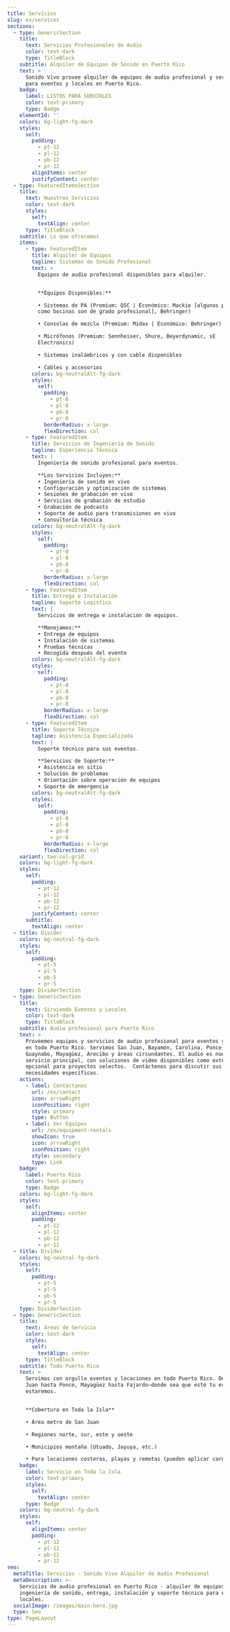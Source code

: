 ```yaml
---
title: Servicios
slug: es/services
sections:
  - type: GenericSection
    title:
      text: Servicios Profesionales de Audio
      color: text-dark
      type: TitleBlock
    subtitle: Alquiler de Equipos de Sonido en Puerto Rico
    text: >
      Sonido Vivo provee alquiler de equipos de audio profesional y servicios 
      para eventos y locales en Puerto Rico.
    badge:
      label: LISTOS PARA SERVIRLES
      color: text-primary
      type: Badge
    elementId: ''
    colors: bg-light-fg-dark
    styles:
      self:
        padding:
          - pt-12
          - pl-12
          - pb-12
          - pr-12
        alignItems: center
        justifyContent: center
  - type: FeaturedItemsSection
    title:
      text: Nuestros Servicios
      color: text-dark
      styles:
        self:
          textAlign: center
      type: TitleBlock
    subtitle: Lo que ofrecemos
    items:
      - type: FeaturedItem
        title: Alquiler de Equipos
        tagline: Sistemas de Sonido Profesional
        text: >
          Equipos de audio profesional disponibles para alquiler.


          **Equipos Disponibles:**

          • Sistemas de PA (Premium: QSC | Económico: Mackie [algunos productos
          como bocinas son de grado profesional], Behringer)

          • Consolas de mezcla (Premium: Midas | Económico: Behringer)

          • Micrófonos (Premium: Sennheiser, Shure, Beyerdynamic, sE
          Electronics)

          • Sistemas inalámbricos y con cable disponibles

          • Cables y accesorios
        colors: bg-neutralAlt-fg-dark
        styles:
          self:
            padding:
              - pt-8
              - pl-8
              - pb-8
              - pr-8
            borderRadius: x-large
            flexDirection: col
      - type: FeaturedItem
        title: Servicios de Ingeniería de Sonido
        tagline: Experiencia Técnica
        text: |
          Ingeniería de sonido profesional para eventos.

          **Los Servicios Incluyen:**
          • Ingeniería de sonido en vivo
          • Configuración y optimización de sistemas
          • Sesiones de grabación en vivo
          • Servicios de grabación de estudio
          • Grabación de podcasts
          • Soporte de audio para transmisiones en vivo
          • Consultoría técnica
        colors: bg-neutralAlt-fg-dark
        styles:
          self:
            padding:
              - pt-8
              - pl-8
              - pb-8
              - pr-8
            borderRadius: x-large
            flexDirection: col
      - type: FeaturedItem
        title: Entrega e Instalación
        tagline: Soporte Logístico
        text: |
          Servicios de entrega e instalación de equipos.

          **Manejamos:**
          • Entrega de equipos
          • Instalación de sistemas
          • Pruebas técnicas
          • Recogida después del evento
        colors: bg-neutralAlt-fg-dark
        styles:
          self:
            padding:
              - pt-8
              - pl-8
              - pb-8
              - pr-8
            borderRadius: x-large
            flexDirection: col
      - type: FeaturedItem
        title: Soporte Técnico
        tagline: Asistencia Especializada
        text: |
          Soporte técnico para sus eventos.

          **Servicios de Soporte:**
          • Asistencia en sitio
          • Solución de problemas
          • Orientación sobre operación de equipos
          • Soporte de emergencia
        colors: bg-neutralAlt-fg-dark
        styles:
          self:
            padding:
              - pt-8
              - pl-8
              - pb-8
              - pr-8
            borderRadius: x-large
            flexDirection: col
    variant: two-col-grid
    colors: bg-light-fg-dark
    styles:
      self:
        padding:
          - pt-12
          - pl-12
          - pb-12
          - pr-12
        justifyContent: center
      subtitle:
        textAlign: center
  - title: Divider
    colors: bg-neutral-fg-dark
    styles:
      self:
        padding:
          - pt-5
          - pl-5
          - pb-5
          - pr-5
    type: DividerSection
  - type: GenericSection
    title:
      text: Sirviendo Eventos y Locales
      color: text-dark
      type: TitleBlock
    subtitle: Audio profesional para Puerto Rico
    text: >
      Proveemos equipos y servicios de audio profesional para eventos y locales
      en todo Puerto Rico. Servimos San Juan, Bayamón, Carolina, Ponce, Caguas,
      Guaynabo, Mayagüez, Arecibo y áreas circundantes. El audio es nuestro
      servicio principal, con soluciones de video disponibles como extensión
      opcional para proyectos selectos.  Contáctenos para discutir sus
      necesidades específicas.
    actions:
      - label: Contáctanos
        url: /es/contact
        icon: arrowRight
        iconPosition: right
        style: primary
        type: Button
      - label: Ver Equipos
        url: /es/equipment-rentals
        showIcon: true
        icon: arrowRight
        iconPosition: right
        style: secondary
        type: Link
    badge:
      label: Puerto Rico
      color: text-primary
      type: Badge
    colors: bg-light-fg-dark
    styles:
      self:
        alignItems: center
        padding:
          - pt-12
          - pl-12
          - pb-12
          - pr-12
  - title: Divider
    colors: bg-neutral-fg-dark
    styles:
      self:
        padding:
          - pt-5
          - pl-5
          - pb-5
          - pr-5
    type: DividerSection
  - type: GenericSection
    title:
      text: Áreas de Servicio
      color: text-dark
      styles:
        self:
          textAlign: center
      type: TitleBlock
    subtitle: Todo Puerto Rico
    text: >
      Servimos con orgullo eventos y locaciones en todo Puerto Rico. Desde San
      Juan hasta Ponce, Mayagüez hasta Fajardo—donde sea que esté tu evento, ahí
      estaremos.


      **Cobertura en Toda la Isla**

      • Área metro de San Juan

      • Regiones norte, sur, este y oeste

      • Municipios montaña (Utuado, Jayuya, etc.)

      • Para locaciones costeras, playas y remotas (pueden aplicar cargos)
    badge:
      label: Servicio en Toda la Isla
      color: text-primary
      styles:
        self:
          textAlign: center
      type: Badge
    colors: bg-neutral-fg-dark
    styles:
      self:
        alignItems: center
        padding:
          - pt-12
          - pl-12
          - pb-12
          - pr-12
seo:
  metaTitle: Servicios - Sonido Vivo Alquiler de Audio Profesional
  metaDescription: >-
    Servicios de audio profesional en Puerto Rico - alquiler de equipos,
    ingeniería de sonido, entrega, instalación y soporte técnico para eventos y
    locales.
  socialImage: /images/main-hero.jpg
  type: Seo
type: PageLayout
---
```

